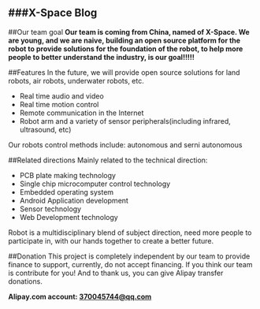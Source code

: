 ###X-Space Blog
---
##Our team goal
**Our team is coming from China, named of X-Space. We are young, and we are naive, building an open source platform for the robot to provide solutions for the foundation of the robot, to help more people to better understand the industry, is our goal!!!!!**

##Features
In the future, we will provide open source solutions for land robots, air robots, underwater robots, etc.

* Real time audio and video
* Real time motion control
* Remote communication in the Internet
* Robot arm and a variety of sensor peripherals(including infrared, ultrasound, etc)

Our robots control methods include: autonomous and serni autonomous

##Related directions
Mainly related to the technical direction:

* PCB plate making technology
* Single chip microcomputer control technology
* Embedded operating system
* Android Application development
* Sensor technology
* Web Development technology

Robot is a multidisciplinary blend of subject direction, need more people to participate in, with our hands together to create a better future.

##Donation
This project is completely independent by our team to provide finance to support, currently, do not accept financing. If you think our team is contribute for you! And to thank us, you can give Alipay transfer donations.

**Alipay.com account: 370045744@qq.com**
